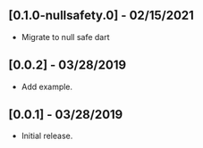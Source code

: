 ## [0.1.0-nullsafety.0] - 02/15/2021

* Migrate to null safe dart

## [0.0.2] - 03/28/2019

* Add example.

## [0.0.1] - 03/28/2019

* Initial release.
